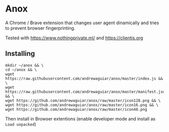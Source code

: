 # Anox

A Chrome / Brave extension that changes user agent dinamically and tries to prevent browser fingerprinting.

Tested with https://www.nothingprivate.ml/ and https://clientjs.org

## Installing

```
mkdir ~/anox && \
cd ~/anox && \
wget https://raw.githubusercontent.com/andrewaguiar/anox/master/index.js && \
wget https://raw.githubusercontent.com/andrewaguiar/anox/master/manifest.json && \
wget https://github.com/andrewaguiar/anox/raw/master/icon128.png && \
wget https://github.com/andrewaguiar/anox/raw/master/icon16.png && \
wget https://github.com/andrewaguiar/anox/raw/master/icon48.png
```

Then install in Browser extentions (enable developer mode and install as `Load unpacked`)
